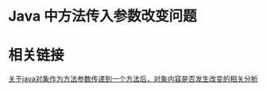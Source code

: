 # Java 中方法传入参数改变问题







# 相关链接

[关于java对象作为方法参数传递到一个方法后，对象内容是否发生改变的相关分析](https://blog.csdn.net/xhf852963/article/details/90768508)